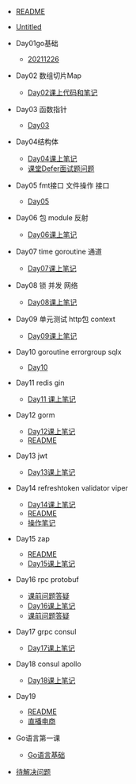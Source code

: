 - [README](README.md)
- [Untitled](Untitled.md)

- Day01go基础
  - [20211226](/golang-note/day01go基础/20211226.md)

- Day02 数组切片Map
  - [Day02课上代码和笔记](/golang-note/day02_数组切片map/day02课上代码和笔记.md)

- Day03 函数指针
  - [Day03](/golang-note/day03_函数指针/day03.md)

- Day04结构体
  - [Day04课上笔记](day04结构体/day04课上笔记.md)
  - [课堂Defer面试题问题](/golang-note/day04结构体/课堂defer面试题问题.md)

- Day05 fmt接口 文件操作 接口
  - [Day05](/golang-note/day05_fmt接口_文件操作_接口/day05.md)

- Day06 包 module 反射
  - [Day06课上笔记](/golang-note/day06_包_module_反射/day06课上笔记.md)

- Day07 time goroutine 通道
  - [Day07课上笔记](/golang-note/day07_time_goroutine_通道/day07课上笔记.md)

- Day08 锁 并发 网络
  - [Day08课上笔记](/golang-note/day08_锁_并发_网络/day08课上笔记.md)

- Day09 单元测试 http包 context
  - [Day09课上笔记](/golang-note/day09_单元测试_http包_context/day09课上笔记.md)

- Day10 goroutine errorgroup sqlx
  - [Day10](/golang-note/day10_goroutine_errorgroup_sqlx/day10.md)

- Day11 redis  gin
  - [Day11 课上笔记](/golang-note/day11_redis__gin/day11_课上笔记.md)

- Day12 gorm
  - [Day12课上笔记](/golang-note/day12_gorm/day12课上笔记.md)
  - [README](/golang-note/day12_gorm/vue项目源码/todo/README.md)

- Day13 jwt
  - [Day13课上笔记](/golang-note/day13_jwt/day13课上笔记.md)

- Day14 refreshtoken validator viper
  - [Day14课上笔记](/golang-note/day14_refreshtoken_validator_viper/day14课上笔记.md)
  - [README](/golang-note/day14_refreshtoken_validator_viper/本周作业/todo_front/README.md)
  - [操作笔记](/golang-note/day14_refreshtoken_validator_viper/本周作业/操作笔记.md)

- Day15 zap
  - [README](/golang-note/day15_zap/code/gin_zap_demo-main/README.md)
  - [Day15课上笔记](/golang-note/day15_zap/day15课上笔记.md)

- Day16 rpc protobuf
  - [课前问题答疑](/golang-note/day16_rpc_protobuf/code/课前问题答疑.md)
  - [Day16课上笔记](/golang-note/day16_rpc_protobuf/day16课上笔记.md)
  - [课前问题答疑](/golang-note/day16_rpc_protobuf/day16课前问题答疑/课前问题答疑.md)

- Day17 grpc consul
  - [Day17课上笔记](/golang-note/day17_grpc_consul/day17课上笔记.md)

- Day18 consul apollo
  - [Day18课上笔记](/golang-note/day18_consul_apollo/day18课上笔记.md)

- Day19
  - [README](/golang-note/day19/code/goods_service/README.md)
  - [直播电商](/golang-note/day19/直播电商.md)

- Go语言第一课
  - [Go语言基础](/golang-note/go语言第一课/go语言基础.md)

- [待解决问题](/golang-note/待解决问题.md)
